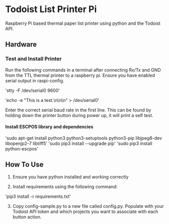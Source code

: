 # Todoist List Printer Pi

Raspberry Pi based thermal paper list printer using python and the Todoist API.

## Hardware

### Test and Install Printer

Run the following commands in a terminal after connecting Rx/Tx and GND from the TTL thermal printer to a raspberry pi. Ensure you have enabled serial output in raspi-config.

'stty -F /dev/serial0 9600'

'echo -e "This is a test.\\n\\n\\n" > /dev/serial0'

Enter the correct serial baud rate in the first line. This can be found by holding down the printer button during power up, it will print a self test.

#### Install ESCPOS library and dependencies

'sudo apt-get install python3 python3-setuptools python3-pip libjpeg8-dev libopenjp2-7 libtiff5'
'sudo pip3 install --upgrade pip'
'sudo pip3 install python-escpos'

## How To Use

1. Ensure you have python installed and working correctly

2. Install requirements using the following command:

'pip3 install -r requirements.txt'

3. Copy config-sample.py to a new file called config.py. Populate with your Todoist API token and which projects you want to associate with each button action.
